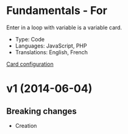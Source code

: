 # Fundamentals - For

Enter in a loop with variable is a variable card.

* Type: Code
* Languages: JavaScript, PHP
* Translations: English, French

[Card configuration](https://github.com/XavierBoubert/MemoryOverflow/blob/master/cards/fundamentals/for/for.md)

<a name="1"></a>
# v1 (2014-06-04)

## Breaking changes

- Creation